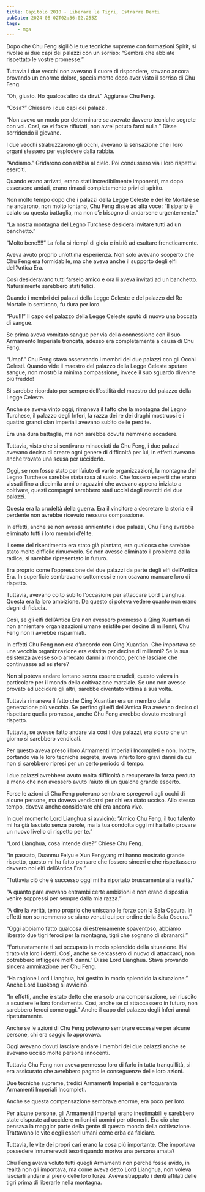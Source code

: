 ```yaml
---
title: Capitolo 2010 - Liberare le Tigri, Estrarre Denti
pubDate: 2024-08-02T02:36:02.255Z
tags:
    - mga
---
```



Dopo che Chu Feng sigillò le tue tecniche supreme con formazioni Spirit, si rivolse ai due capi dei palazzi con un sorriso: “Sembra che abbiate rispettato le vostre promesse.”

Tuttavia i due vecchi non avevano il cuore di rispondere, stavano ancora provando un enorme dolore, specialmente dopo aver visto il sorriso di Chu Feng.

“Oh, giusto. Ho qualcos’altro da dirvi.” Aggiunse Chu Feng.

“Cosa?” Chiesero i due capi dei palazzi.

“Non avevo un modo per determinare se avevate davvero tecniche segrete con voi. Così, se vi foste rifiutati, non avrei potuto farci nulla.” Disse sorridendo il giovane.

I due vecchi strabuzzarono gli occhi, avevano la sensazione che i loro organi stessero per esplodere dalla rabbia.

“Andiamo.” Gridarono con rabbia al cielo. Poi condussero via i loro rispettivi eserciti.

Quando erano arrivati, erano stati incredibilmente imponenti, ma dopo essersene andati, erano rimasti completamente privi di spirito.

Non molto tempo dopo che i palazzi della Legge Celeste e del Re Mortale se ne andarono, non molto lontano, Chu Feng disse ad alta voce: “Il sipario è calato su questa battaglia, ma non c’è bisogno di andarsene urgentemente.”

“La nostra montagna del Legno Turchese desidera invitare tutti ad un banchetto.”

“Molto bene!!!!” La folla si riempì di gioia e iniziò ad esultare freneticamente.

Aveva avuto proprio un’ottima esperienza. Non solo avevano scoperto che Chu Feng era formidabile, ma che aveva anche il supporto degli elfi dell’Antica Era.

Così desideravano tutti farselo amico e ora li aveva invitati ad un banchetto. Naturalmente sarebbero stati felici.

Quando i membri dei palazzi della Legge Celeste e del palazzo del Re Mortale lo sentirono, fu dura per loro.

“Puu!!!” Il capo del palazzo della Legge Celeste sputò di nuovo una boccata di sangue.

Se prima aveva vomitato sangue per via della connessione con il suo Armamento Imperiale troncata, adesso era completamente a causa di Chu Feng.

“Umpf.” Chu Feng stava osservando i membri dei due palazzi con gli Occhi Celesti. Quando vide il maestro del palazzo della Legge Celeste sputare sangue, non mostrò la minima compassione, invece il suo sguardo divenne più freddo!

Si sarebbe ricordato per sempre dell’ostilità del maestro del palazzo della Legge Celeste.

Anche se aveva vinto oggi, rimaneva il fatto che la montagna del Legno Turchese, il palazzo degli Inferi, la razza dei re dei draghi mostruosi e i quattro grandi clan imperiali avevano subìto delle perdite.

Era una dura battaglia, ma non sarebbe dovuta nemmeno accadere.

Tuttavia, visto che si sentivano minacciati da Chu Feng, i due palazzi avevano deciso di creare ogni genere di difficoltà per lui, in effetti avevano anche trovato una scusa per ucciderlo.

Oggi, se non fosse stato per l’aiuto di varie organizzazioni, la montagna del Legno Turchese sarebbe stata rasa al suolo. Che fossero esperti che erano vissuti fino a diecimila anni o ragazzini che avevano appena iniziato a coltivare, questi compagni sarebbero stati uccisi dagli eserciti dei due palazzi.

Questa era la crudeltà della guerra. Era il vincitore a decretare la storia e il perdente non avrebbe ricevuto nessuna compassione.

In effetti, anche se non avesse annientato i due palazzi, Chu Feng avrebbe eliminato tutti i loro membri d’élite.

Il seme del risentimento era stato già piantato, era qualcosa che sarebbe stato molto difficile rimuoverlo. Se non avesse eliminato il problema dalla radice, si sarebbe ripresentato in futuro.

Era proprio come l’oppressione dei due palazzi da parte degli elfi dell’Antica Era. In superficie sembravano sottomessi e non osavano mancare loro di rispetto.

Tuttavia, avevano colto subito l’occasione per attaccare Lord Lianghua. Questa era la loro ambizione. Da questo si poteva vedere quanto non erano degni di fiducia.

Così, se gli elfi dell’Antica Era non avessero promesso a Qing Xuantian di non annientare organizzazioni umane esistite per decine di millenni, Chu Feng non li avrebbe risparmiati.

In effetti Chu Feng non era d’accordo con Qing Xuantian. Che importava se una vecchia organizzazione era esistita per decine di millenni? Se la sua esistenza avesse solo arrecato danni al mondo, perché lasciare che continuasse ad esistere?

Non si poteva andare lontano senza essere crudeli, questo valeva in particolare per il mondo della coltivazione marziale. Se uno non avesse provato ad uccidere gli altri, sarebbe diventato vittima a sua volta.

Tuttavia rimaneva il fatto che Qing Xuantian era un membro della generazione più vecchia. Se perfino gli elfi dell’Antica Era avevano deciso di rispettare quella promessa, anche Chu Feng avrebbe dovuto mostrargli rispetto.

Tuttavia, se avesse fatto andare via così i due palazzi, era sicuro che un giorno si sarebbero vendicati.

Per questo aveva preso i loro Armamenti Imperiali Incompleti e non. Inoltre, portando via le loro tecniche segrete, aveva inferto loro gravi danni da cui non si sarebbero ripresi per un certo periodo di tempo.

I due palazzi avrebbero avuto molta difficoltà a recuperare la forza perduta a meno che non avessero avuto l’aiuto di un qualche grande esperto.

Forse le azioni di Chu Feng potevano sembrare spregevoli agli occhi di alcune persone, ma doveva vendicarsi per chi era stato ucciso. Allo stesso tempo, doveva anche considerare chi era ancora vivo.

In quel momento Lord Lianghua si avvicinò: “Amico Chu Feng, il tuo talento mi ha già lasciato senza parole, ma la tua condotta oggi mi ha fatto provare un nuovo livello di rispetto per te.”

“Lord Lianghua, cosa intende dire?” Chiese Chu Feng.

“In passato, Duanmu Feiyu e Xun Fengyang mi hanno mostrato grande rispetto, questo mi ha fatto pensare che fossero sinceri e che rispettassero davvero noi elfi dell’Antica Era.”

“Tuttavia ciò che è successo oggi mi ha riportato bruscamente alla realtà.”

“A quanto pare avevano entrambi certe ambizioni e non erano disposti a venire soppressi per sempre dalla mia razza.”

“A dire la verità, temo proprio che uniscano le forze con la Sala Oscura. In effetti non so nemmeno se siano venuti qui per ordine della Sala Oscura.”

“Oggi abbiamo fatto qualcosa di estremamente spaventoso, abbiamo liberato due tigri feroci per la montagna, tigri che sognano di sbranarci.”

“Fortunatamente ti sei occupato in modo splendido della situazione. Hai tirato via loro i denti. Così, anche se cercassero di nuovo di attaccarci, non potrebbero infliggere molti danni.” Disse Lord Lianghua. Stava provando sincera ammirazione per Chu Feng.

“Ha ragione Lord Lianghua, hai gestito in modo splendido la situazione.” Anche Lord Luokong si avvicinò.

“In effetti, anche è stato detto che era solo una compensazione, sei riuscito a scuotere le loro fondamenta. Così, anche se ci attaccassero in futuro, non sarebbero feroci come oggi.” Anche il capo del palazzo degli Inferi annuì ripetutamente.

Anche se le azioni di Chu Feng potevano sembrare eccessive per alcune persone, chi era saggio lo approvava.

Oggi avevano dovuti lasciare andare i membri dei due palazzi anche se avevano ucciso molte persone innocenti.

Tuttavia Chu Feng non aveva permesso loro di farlo in tutta tranquillità, si era assicurato che avrebbero pagato le conseguenze delle loro azioni.

Due tecniche supreme, tredici Armamenti Imperiali e centoquaranta Armamenti Imperiali Incompleti.

Anche se questa compensazione sembrava enorme, era poco per loro.

Per alcune persone, gli Armamenti Imperiali erano inestimabili e sarebbero state disposte ad uccidere milioni di uomini per ottenerli. Era ciò che pensava la maggior parte della gente di questo mondo della coltivazione. Trattavano le vite degli esseri umani come erba da falciare.

Tuttavia, le vite dei propri cari erano la cosa più importante. Che importava possedere innumerevoli tesori quando moriva una persona amata?

Chu Feng aveva voluto tutti quegli Armamenti non perché fosse avido, in realtà non gli importava, ma come aveva detto Lord Lianghua, non voleva lasciarli andare al pieno delle loro forze. Aveva strappato i denti affilati delle tigri prima di liberarle nella montagna.


